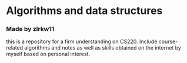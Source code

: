 # Algorithms and data structures

### Made by zlrkw11

this is a repository for a firm understanding on CS220. Include course-related algorithms and notes as well as skills obtained on the internet by myself based on personal interest.
